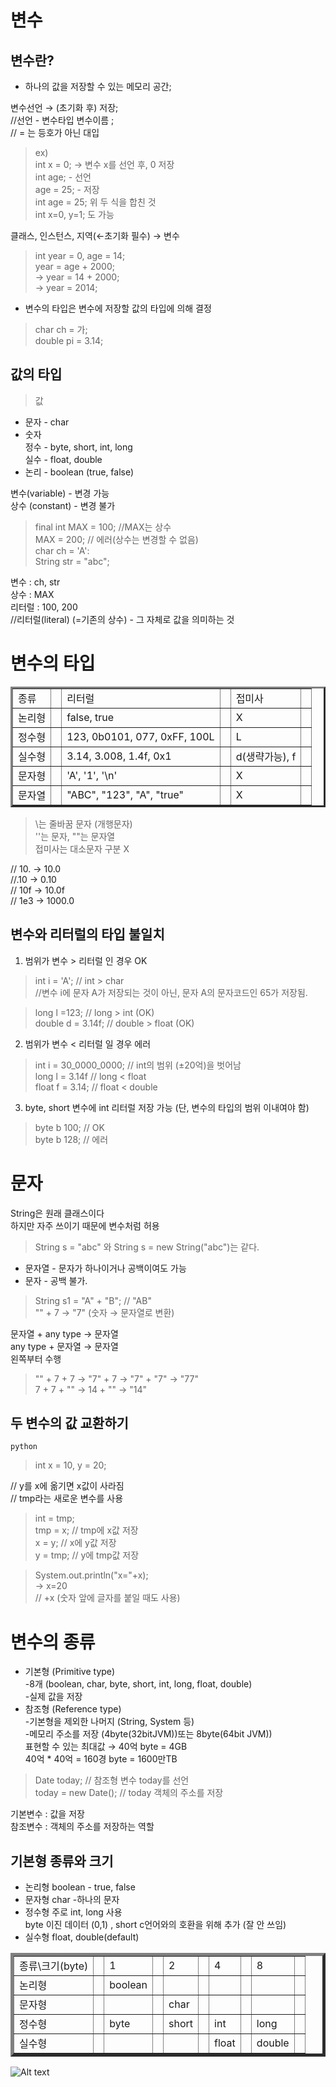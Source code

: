 # 변수
## 변수란?
- 하나의 값을 저장할 수 있는 메모리 공간;

변수선언 → (초기화 후) 저장;  
//선언 - 변수타입 변수이름 ;  
// = 는 등호가 아닌 대입  
> ex)   
int x = 0; → 변수 x를 선언 후, 0 저장  
int age; - 선언  
age = 25; - 저장  
int age = 25;  위 두 식을 합친 것  
int x=0, y=1;  도 가능

클래스, 인스턴스, 지역(←초기화 필수) → 변수  

>int year = 0, age = 14;  
year = age + 2000;  
→ year = 14 + 2000;  
→ year = 2014;

- 변수의 타입은 변수에 저장할 값의 타입에 의해 결정  
>char ch = 가;  
double pi = 3.14;  

## 값의 타입
> 값  
- 문자 - char  
- 숫자  
정수 - byte, short, int, long  
실수 - float, double  
- 논리 - boolean (true, false)  

변수(variable) - 변경 가능  
상수 (constant) - 변경 불가  
>final int MAX = 100; //MAX는 상수  
MAX = 200; // 에러(상수는 변경할 수 없음)   
>char ch = 'A':  
String str = "abc";  

변수 : ch, str  
상수 : MAX  
리터럴  : 100, 200  
//리터럴(literal) (=기존의 상수) - 그 자체로 값을 의미하는 것 

# 변수의 타입  
<table border="3">
<tr>
<td>종류<td/>
<td>리터럴<td/>
<td>접미사<td/>
<tr>
<td>논리형<td/>
<td>false, true<td/>
<td>X<td/>
<tr>
<td>정수형<td/>
<td>123, 0b0101, 077, 0xFF, 100L<td/>
<td>L<td/>
<tr>
<td>실수형<td/>
<td>3.14, 3.008, 1.4f, 0x1<td/>
<td>d(생략가능), f<td/>
<tr>
<td>문자형<td/>
<td>'A', '1', '\n'<td/>
<td>X<td/>
<tr>
<td>문자열<td/>
<td>"ABC", "123", "A", "true"<td/>
<td>X<td/>
</tr>
</table>

> \는 줄바꿈 문자 (개행문자)  
 ''는 문자, ""는 문자열  
 접미사는 대소문자 구분 X  

 // 10. → 10.0  
//.10 → 0.10  
// 10f → 10.0f  
// 1e3 → 1000.0  

## 변수와 리터럴의 타입 불일치
1. 범위가 변수 > 리터럴 인 경우 OK  
>int i = 'A'; // int > char  
//변수 i에 문자 A가 저장되는 것이 아닌, 문자 A의 문자코드인 65가 저장됨.  

>long l =123; // long > int (OK)  
double d = 3.14f; // double > float (OK)  

2. 범위가 변수 < 리터럴 일 경우 에러  
> int i = 30_0000_0000; // int의 범위 (±20억)을 벗어남  
long l = 3.14f // long < float  
float f = 3.14; // float < double 

3. byte, short 변수에 int 리터럴 저장 가능 (단, 변수의 타입의 범위 이내여야 함)  
>byte b 100; // OK  
byte b 128; // 에러  

# 문자
String은 원래 클래스이다  
하지만 자주 쓰이기 때문에 변수처럼 허용  
> String s = "abc" 와 String s = new String("abc")는 같다.

- 문자열 - 문자가 하나이거나 공백이여도 가능  
- 문자 - 공백 불가.  
> String s1 = "A" + "B"; // "AB"  
"" + 7 → "7" (숫자 → 문자열로 변환)  

문자열 + any type → 문자열  
any type + 문자열 → 문자열  
왼쪽부터 수행
> "" + 7 + 7 → "7" + 7 → "7" + "7" → "77"  
7 + 7 + "" → 14 + "" → "14"  

## 두 변수의 값 교환하기  
```python```  

>int x = 10, y = 20;  


// y를 x에 옮기면 x값이 사라짐  
// tmp라는 새로운 변수를 사용  
>int = tmp;  
tmp = x; // tmp에 x값 저장  
x = y; // x에 y값 저장  
y = tmp; // y에 tmp값 저장  

>System.out.println("x="+x);  
→ x=20  
// +x (숫자 앞에 글자를 붙일 때도 사용)

# 변수의 종류  
- 기본형 (Primitive type)  
 -8개 (boolean, char, byte, short, int, long, float, double)  
 -실제 값을 저장  
 - 참조형 (Reference type)  
 -기본형을 제외한 나머지 (String, System 등)  
 -메모리 주소를 저장 (4byte(32bitJVM))또는 8byte(64bit JVM))  
    표현할 수 있는 최대값 → 40억 byte = 4GB  
    40억 * 40억 = 160경 byte = 1600만TB  
>Date today; // 참조형 변수 today를 선언  
today = new Date(); // today 객체의 주소를 저장  

기본변수 : 값을 저장  
참조변수 : 객체의 주소를 저장하는 역할  
## 기본형 종류와 크기  
- 논리형 boolean - true, false  
- 문자형 char -하나의 문자  
- 정수형 주로 int, long 사용  
byte 이진 데이터 (0,1) , short c언어와의 호환을 위해 추가 (잘 안 쓰임)  
- 실수형 float, double(default) 
 <table border="5">
<tr>
<td>종류\크기(byte)<td/>  
<td>1<td/>  
<td>2<td/>
<td>4<td/>  
<td>8<td/>
<tr>
<td>논리형<td/>
<td>boolean<td/>
<td><td/> 
<td><td/>
<td><td/>
<tr>
<td>문자형<td/>
<td><td/>
<td>char<td/>
<td><td/>
<td><td/>
<tr>
<td>정수형<td/>
<td>byte<td/>
<td>short<td/>
<td>int<td/>
<td>long<td/>
<tr>
<td>실수형<td/>
<td><td/>
<td><td/>
<td>float<td/>
<td>double<td/>
</tr>
</table>

![Alt text](<기본형 변수 종류와 크기.JPG>)

